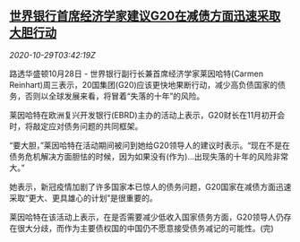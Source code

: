<!--1603943680000-->
[世界银行首席经济学家建议G20在减债方面迅速采取大胆行动](https://cn.reuters.com/article/wb-g20-debt-relief-1029-idCNKBS27E0EB)
------

<div><i>2020-10-29T03:42:19Z</i></div><p>路透华盛顿10月28日 - 世界银行副行长兼首席经济学家莱因哈特(Carmen Reinhart)周三表示，20国集团(G20)应该更快地果断行动，减少高负债国家的债务，否则以全球发展来看，将冒着“失落的十年”的风险。</p><p>莱因哈特在欧洲复兴开发银行(EBRD)主办的活动上表示，G20财长在11月初开会时，将敲定应对债务问题的共同框架。</p><p>“要大胆，”莱因哈特在活动期间被问到她给G20领导人的建议时表示。“现在不是在债务危机解决方面胆怯的时候，因为如果没有(作为)...出现失落的十年的风险非常大。”</p><p>她表示，新冠疫情加剧了许多国家本已惊人的债务问题，G20国家在减债方面迅速采取“更大、更具雄心的计划”是很重要的。</p><p>莱因哈特在该活动上表示，在是否需要减少低收入国家债务方面，G20领导人仍存在很大分歧，而作为主要债权国的中国仍不愿意接受债务减记的可能性。(完)</p>
